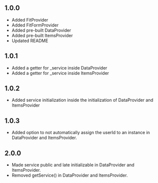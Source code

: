 ## 1.0.0

- Added FitProvider
- Added FitFormProvider
- Added pre-built DataProvider
- Added pre-built ItemsProvider
- Updated README

## 1.0.1

- Added a getter for _service inside DataProvider
- Added a getter for _service inside ItemsProvider

## 1.0.2

- Added service initialization inside the initialization of DataProvider and ItemsProvider

## 1.0.3

- Added option to not automatically assign the userId to an instance in DataProvider and ItemsProvider.

## 2.0.0

- Made service public and late initializable in DataProvider and ItemsProvider.
- Removed getService() in DataProvider and ItemsProvider.